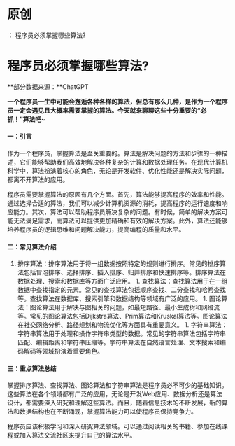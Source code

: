 # 原创
：  程序员必须掌握哪些算法?

# 程序员必须掌握哪些算法?

**部分数据来源：**ChatGPT   

**一个程序员一生中可能会邂逅各种各样的算法，但总有那么几种，是作为一个程序员一定会遇见且大概率需要掌握的算法。今天就来聊聊这些十分重要的“必抓！”算法吧~**

#### 一：引言

作为一个程序员，掌握算法是至关重要的。算法是解决问题的方法和步骤的一种描述，它们能够帮助我们高效地解决各种复杂的计算和数据处理任务。在现代计算机科学中，算法扮演着核心的角色，无论是开发软件、优化性能还是解决实际问题，都离不开算法的应用。

程序员需要掌握算法的原因有几个方面。首先，算法能够提高程序的效率和性能。通过选择合适的算法，我们可以减少计算机资源的消耗，提高程序的运行速度和响应能力。其次，算法可以帮助程序员解决复杂的问题。有时候，简单的解决方案可能无法满足需求，而算法可以提供更加精确和有效的解决方案。此外，算法还能够培养程序员的逻辑思维和问题解决能力，提高编程的质量和水平。

#### 二：常见算法介绍
1.  排序算法：排序算法用于将一组数据按照特定的规则进行排序。常见的排序算法包括冒泡排序、选择排序、插入排序、归并排序和快速排序等。排序算法在数据处理、搜索和数据库等方面广泛应用。 1.  查找算法：查找算法用于在一组数据中查找指定的元素。常见的查找算法包括顺序查找、二分查找和哈希查找等。查找算法在数据库、搜索引擎和数据结构等领域有广泛的应用。 1.  图论算法：图论算法用于解决与图相关的问题，如最短路径、最小生成树和网络流等。常见的图论算法包括Dijkstra算法、Prim算法和Kruskal算法等。图论算法在社交网络分析、路径规划和物流优化等方面具有重要意义。 1.  字符串算法：字符串算法用于处理和操作字符串类型的数据。常见的字符串算法包括字符串匹配、编辑距离和字符串压缩等。字符串算法在自然语言处理、文本搜索和编码解码等领域扮演着重要角色。 
#### 三：重点算法总结

掌握排序算法、查找算法、图论算法和字符串算法是程序员必不可少的基础知识。这些算法在各个领域都有广泛的应用，无论是开发Web应用、数据分析还是算法设计，都需要深入研究和理解这些算法。而且，随着信息技术的不断发展，新的算法和数据结构也在不断涌现，掌握算法能力可以使程序员保持竞争力。

程序员应该积极学习和深入研究算法领域。可以通过阅读相关的书籍、参加在线课程或加入算法交流社区来提升自己的算法水平。
